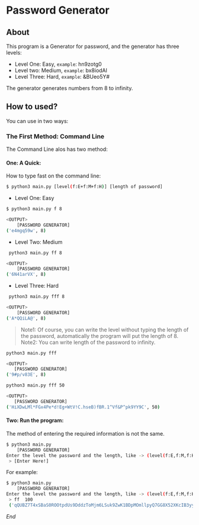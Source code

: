 # Password Generator

## About 
This program is a Generator for password, and the generator has three levels:
* Level One: Easy, `example`: hn9zotg0
* Level two: Medium, `example`: bx8iodAl
* Level Three: Hard, `example`: &BUeo5Y#

The generator generates numbers from 8 to infinity.

## How to used?
You can use in two ways:

### **The First Method: Command Line**
The Command Line alos has two method:

#### One: A Quick:
How to type fast on the command line:
```sh
$ python3 main.py [level(f:E+f:M+f:H)] [length of password]
```

* Level One: Easy
```sh
$ python3 main.py f 8

<OUTPUT>
	[PASSWORD GENERATOR]
('e4mgq59w', 8)
```
* Level Two: Medium
```sh
 python3 main.py ff 8

<OUTPUT>
	[PASSWORD GENERATOR]
('6N41arVX', 8)
```
* Level Three: Hard
```sh
 python3 main.py fff 8

<OUTPUT>
	[PASSWORD GENERATOR]
('A*QQiLA@', 8)
```
 > Note1: Of course, you can write the level without typing the length of the password, automatically the program will put the length of 8.
 > Note2: You can write length of the password to infinity.
 ```sh
 python3 main.py fff 

<OUTPUT>
	[PASSWORD GENERATOR]
('9#p/v83E', 8)
```
 ```sh
 python3 main.py fff 50

<OUTPUT>
	[PASSWORD GENERATOR]
('HiXDwLMl*FGx4Pe*d!Eg+WtV!C.hseB)fBR.1^Vf&P^pk9YY9C', 50)
```

#### Two: **Run the program:**
The method of entering the required information is not the same.

```sh
$ python3 main.py 
	[PASSWORD GENERATOR]
Enter the level the password and the length, like -> (level(f:E,f:M,f:H) long_password) 
 > [Enter Here!]
```
For example:
```sh
$ python3 main.py 
	[PASSWORD GENERATOR]
Enter the level the password and the length, like -> (level(f:E,f:M,f:H) long_password) 
 > ff  100
 ('qQUBZ7T4xSBaS0ROOtpdUs9DddzToMjm6LSuk9ZwK1BDpMOmllpyQ7GG8X52XKcIB3yysoeNEfP72xZAb5UjjJlQHiW61fEGjEIr', 100)
```

*End*
